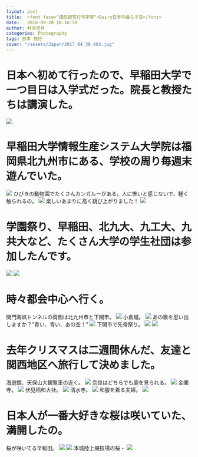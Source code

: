 ```yaml
---
layout: post
title:  <font face="德彪钢笔行书字库">Dairy日本の暮らす日</font>
date:   2016-09-20 10:16:59
author: 秋本悠月
categories: Photography
tags: 日本 旅行
cover: "/assets/Japan/2017_04_30_403.jpg"
---
```

# <font face="segoe script">日本へ初めて行ったので、早稲田大学で一つ目日は入学式だった。院長と教授たちは講演した。</font>
![](http://ouvr8irjy.bkt.clouddn.com/_DSC7715.jpg)


# 早稲田大学情報生産システム大学院は福岡県北九州市にある、学校の周り毎週末遊んでいた。
![](http://ouvr8irjy.bkt.clouddn.com/_DSC7833.jpg)
ひびきの動物園でたくさんカンガルーがある。人に怖いと感じないで、軽く触られるの。
![](http://ouvr8irjy.bkt.clouddn.com/_DSC8034.jpg)
楽しいあまりに高く跳び上がりました！
![](http://ouvr8irjy.bkt.clouddn.com/_DSC77871212121212.jpg)

# 学園祭り、早稲田、北九大、九工大、九共大など、たくさん大学の学生社団は参加したんです。
![](http://ouvr8irjy.bkt.clouddn.com/_DSC8126.jpg)
![](http://ouvr8irjy.bkt.clouddn.com/_DSC8204.jpg)

# 時々都会中心へ行く。
関門海峡トンネルの両側は北九州市と下関市。
![](http://ouvr8irjy.bkt.clouddn.com/_DSC7892-2.jpg)
小倉城。
![](http://ouvr8irjy.bkt.clouddn.com/_DSC7989-2.jpg)
あの歌を思い出しますか？”青い、青い、あの空！”
![](http://ouvr8irjy.bkt.clouddn.com/_DSC8007.jpg)
下関市で先帝祭り。
![](http://ouvr8irjy.bkt.clouddn.com/_DSC8957.jpg)
![](http://ouvr8irjy.bkt.clouddn.com/_DSC8892.jpg)


# 去年クリスマスは二週間休んだ、友達と関西地区へ旅行して決めました。
海遊館、天保山大観覧車の近く。
![](http://ouvr8irjy.bkt.clouddn.com/_DSC8210.jpg)
奈良はどちらでも鹿を見られる。
![](http://ouvr8irjy.bkt.clouddn.com/_DSC8355.jpg)
金閣寺。
![](http://ouvr8irjy.bkt.clouddn.com/_DSC8480-2.jpg)
伏见稻和大社。
![](http://ouvr8irjy.bkt.clouddn.com/_DSC8549.jpg)
清水寺。
![](http://ouvr8irjy.bkt.clouddn.com/_DSC8572.jpg)
和服を着る夫婦。
![](http://ouvr8irjy.bkt.clouddn.com/_DSC8587.jpg)


# 日本人が一番大好きな桜は咲いていた、満開したの。
桜が咲いてる早稲田。
![](http://ouvr8irjy.bkt.clouddn.com/_DSC8635.jpg)
![](http://ouvr8irjy.bkt.clouddn.com/_DSC8632.jpg)
本城陸上競技場の桜・
![](http://ouvr8irjy.bkt.clouddn.com/_DSC8653.jpg)


<div class="cm-article" data-key="AkimotoYuduki.id"></div>

<link rel="stylesheet" href="//comment.moe/dest/static/css/plus.css">

<script src="//comment.moe/dest/static/js/build.js" charset="UTF-8"></script>